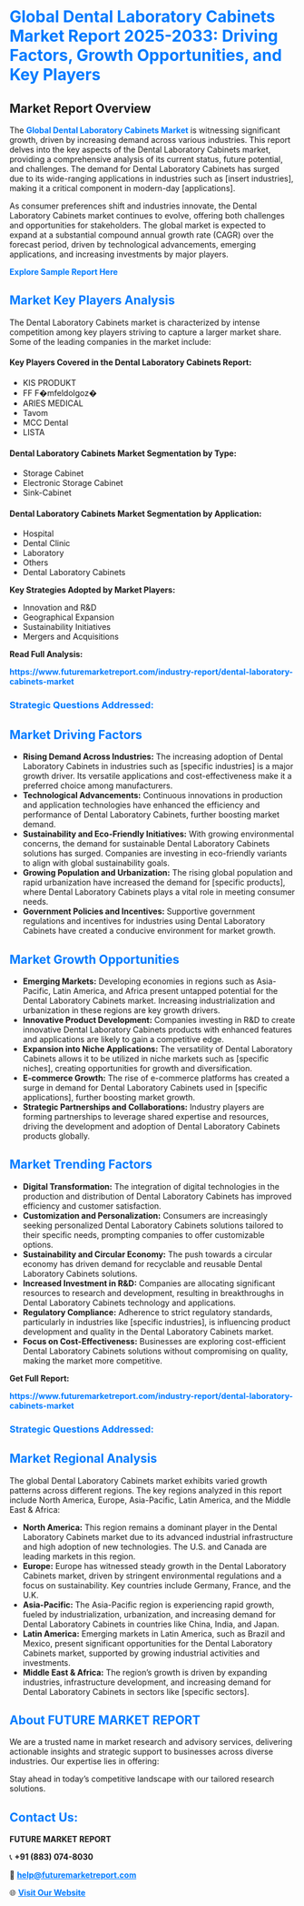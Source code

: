 <h1 style="color: #007BFF;">Global Dental Laboratory Cabinets Market Report 2025-2033: Driving Factors, Growth Opportunities, and Key Players</h1>

<section id="overview">
<h2>Market Report Overview</h2>
<p>The <a href="https://www.futuremarketreport.com/industry-report/dental-laboratory-cabinets-market" style="color: #007BFF; text-decoration: none;"><strong>Global Dental Laboratory Cabinets Market</strong></a> is witnessing significant growth, driven by increasing demand across various industries. This report delves into the key aspects of the Dental Laboratory Cabinets market, providing a comprehensive analysis of its current status, future potential, and challenges. The demand for Dental Laboratory Cabinets has surged due to its wide-ranging applications in industries such as [insert industries], making it a critical component in modern-day [applications].</p>
<p>As consumer preferences shift and industries innovate, the Dental Laboratory Cabinets market continues to evolve, offering both challenges and opportunities for stakeholders. The global market is expected to expand at a substantial compound annual growth rate (CAGR) over the forecast period, driven by technological advancements, emerging applications, and increasing investments by major players.</p>
</section>

<section id="overview">
<p><a href="https://www.futuremarketreport.com/request-sample/reportId=123522" style="color: #007BFF; text-decoration: none;"><strong>Explore Sample Report Here</strong></a></p>
</section>

<section id="key-players">
<h2 style="color: #007BFF;">Market Key Players Analysis</h2>
<p>The Dental Laboratory Cabinets market is characterized by intense competition among key players striving to capture a larger market share. Some of the leading companies in the market include:</p>
<h4>Key Players Covered in the Dental Laboratory Cabinets Report:</h4>
<ul><li>KIS PRODUKT</li><li>FF F�mfeldolgoz�</li><li>ARIES MEDICAL</li><li>Tavom</li><li>MCC Dental</li><li>LISTA</li></ul>
<h4>Dental Laboratory Cabinets Market Segmentation by Type:</h4>
<ul><li>Storage Cabinet</li><li>Electronic Storage Cabinet</li><li>Sink-Cabinet</li></ul>

<h4>Dental Laboratory Cabinets Market Segmentation by Application:</h4>
<ul><li>Hospital</li><li>Dental Clinic</li><li>Laboratory</li><li>Others</li><li>Dental Laboratory Cabinets</li></ul>
<p><strong>Key Strategies Adopted by Market Players:</strong></p>
<ul>
<li>Innovation and R&D</li>
<li>Geographical Expansion</li>
<li>Sustainability Initiatives</li>
<li>Mergers and Acquisitions</li>
</ul>
</section>

<section>
<p><strong>Read Full Analysis: </strong></p><a href="https://www.futuremarketreport.com/industry-report/dental-laboratory-cabinets-market" style="color: #007BFF; text-decoration: none;"><strong>https://www.futuremarketreport.com/industry-report/dental-laboratory-cabinets-market</strong></a>
<h3 style="color: #007BFF;">Strategic Questions Addressed:</h3>
</section>

<section id="driving-factors">
<h2 style="color: #007BFF;">Market Driving Factors</h2>
<ul>
<li><strong>Rising Demand Across Industries:</strong> The increasing adoption of Dental Laboratory Cabinets in industries such as [specific industries] is a major growth driver. Its versatile applications and cost-effectiveness make it a preferred choice among manufacturers.</li>
<li><strong>Technological Advancements:</strong> Continuous innovations in production and application technologies have enhanced the efficiency and performance of Dental Laboratory Cabinets, further boosting market demand.</li>
<li><strong>Sustainability and Eco-Friendly Initiatives:</strong> With growing environmental concerns, the demand for sustainable Dental Laboratory Cabinets solutions has surged. Companies are investing in eco-friendly variants to align with global sustainability goals.</li>
<li><strong>Growing Population and Urbanization:</strong> The rising global population and rapid urbanization have increased the demand for [specific products], where Dental Laboratory Cabinets plays a vital role in meeting consumer needs.</li>
<li><strong>Government Policies and Incentives:</strong> Supportive government regulations and incentives for industries using Dental Laboratory Cabinets have created a conducive environment for market growth.</li>
</ul>
</section>

<section id="growth-opportunities">
<h2 style="color: #007BFF;">Market Growth Opportunities</h2>
<ul>
<li><strong>Emerging Markets:</strong> Developing economies in regions such as Asia-Pacific, Latin America, and Africa present untapped potential for the Dental Laboratory Cabinets market. Increasing industrialization and urbanization in these regions are key growth drivers.</li>
<li><strong>Innovative Product Development:</strong> Companies investing in R&D to create innovative Dental Laboratory Cabinets products with enhanced features and applications are likely to gain a competitive edge.</li>
<li><strong>Expansion into Niche Applications:</strong> The versatility of Dental Laboratory Cabinets allows it to be utilized in niche markets such as [specific niches], creating opportunities for growth and diversification.</li>
<li><strong>E-commerce Growth:</strong> The rise of e-commerce platforms has created a surge in demand for Dental Laboratory Cabinets used in [specific applications], further boosting market growth.</li>
<li><strong>Strategic Partnerships and Collaborations:</strong> Industry players are forming partnerships to leverage shared expertise and resources, driving the development and adoption of Dental Laboratory Cabinets products globally.</li>
</ul>
</section>

<section id="trending-factors">
<h2 style="color: #007BFF;">Market Trending Factors</h2>
<ul>
<li><strong>Digital Transformation:</strong> The integration of digital technologies in the production and distribution of Dental Laboratory Cabinets has improved efficiency and customer satisfaction.</li>
<li><strong>Customization and Personalization:</strong> Consumers are increasingly seeking personalized Dental Laboratory Cabinets solutions tailored to their specific needs, prompting companies to offer customizable options.</li>
<li><strong>Sustainability and Circular Economy:</strong> The push towards a circular economy has driven demand for recyclable and reusable Dental Laboratory Cabinets solutions.</li>
<li><strong>Increased Investment in R&D:</strong> Companies are allocating significant resources to research and development, resulting in breakthroughs in Dental Laboratory Cabinets technology and applications.</li>
<li><strong>Regulatory Compliance:</strong> Adherence to strict regulatory standards, particularly in industries like [specific industries], is influencing product development and quality in the Dental Laboratory Cabinets market.</li>
<li><strong>Focus on Cost-Effectiveness:</strong> Businesses are exploring cost-efficient Dental Laboratory Cabinets solutions without compromising on quality, making the market more competitive.</li>
</ul>
</section>

<section>
<p><strong>Get Full Report: </strong></p><a href="https://www.futuremarketreport.com/industry-report/dental-laboratory-cabinets-market" style="color: #007BFF; text-decoration: none;"><strong>https://www.futuremarketreport.com/industry-report/dental-laboratory-cabinets-market</strong></a>
<h3 style="color: #007BFF;">Strategic Questions Addressed:</h3>
</section>


<section id="regional-analysis">
<h2 style="color: #007BFF;">Market Regional Analysis</h2>
<p>The global Dental Laboratory Cabinets market exhibits varied growth patterns across different regions. The key regions analyzed in this report include North America, Europe, Asia-Pacific, Latin America, and the Middle East & Africa:</p>
<ul>
<li><strong>North America:</strong> This region remains a dominant player in the Dental Laboratory Cabinets market due to its advanced industrial infrastructure and high adoption of new technologies. The U.S. and Canada are leading markets in this region.</li>
<li><strong>Europe:</strong> Europe has witnessed steady growth in the Dental Laboratory Cabinets market, driven by stringent environmental regulations and a focus on sustainability. Key countries include Germany, France, and the U.K.</li>
<li><strong>Asia-Pacific:</strong> The Asia-Pacific region is experiencing rapid growth, fueled by industrialization, urbanization, and increasing demand for Dental Laboratory Cabinets in countries like China, India, and Japan.</li>
<li><strong>Latin America:</strong> Emerging markets in Latin America, such as Brazil and Mexico, present significant opportunities for the Dental Laboratory Cabinets market, supported by growing industrial activities and investments.</li>
<li><strong>Middle East & Africa:</strong> The region’s growth is driven by expanding industries, infrastructure development, and increasing demand for Dental Laboratory Cabinets in sectors like [specific sectors].</li>
</ul>
</section>

<footer>
<h2 style="color: #007BFF;">About FUTURE MARKET REPORT</h2>
<p>We are a trusted name in market research and advisory services, delivering actionable insights and strategic support to businesses across diverse industries. Our expertise lies in offering:</p>

<p>Stay ahead in today’s competitive landscape with our tailored research solutions.</p>

<h2 style="color: #007BFF;">Contact Us:</h2>
<p><strong>FUTURE MARKET REPORT</strong></p>
<p>📞 <strong>+91 (883) 074-8030</strong></p>
<p>📧 <strong><a href="mailto:help@futuremarketreport.com" style="color: #007BFF;">help@futuremarketreport.com</a></strong></p>
<p>🌐 <strong><a href="https://www.futuremarketreport.com/" style="color: #007BFF;">Visit Our Website</a></strong></p>
</footer>